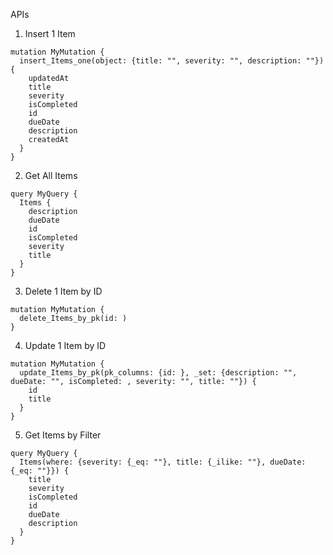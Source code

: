 APIs

1. Insert 1 Item

```
mutation MyMutation {
  insert_Items_one(object: {title: "", severity: "", description: ""}) {
    updatedAt
    title
    severity
    isCompleted
    id
    dueDate
    description
    createdAt
  }
}
```

2. Get All Items

```
query MyQuery {
  Items {
    description
    dueDate
    id
    isCompleted
    severity
    title
  }
}
```

3. Delete 1 Item by ID

```
mutation MyMutation {
  delete_Items_by_pk(id: )
}
```

4. Update 1 Item by ID

```
mutation MyMutation {
  update_Items_by_pk(pk_columns: {id: }, _set: {description: "", dueDate: "", isCompleted: , severity: "", title: ""}) {
    id
    title
  }
}
```

5. Get Items by Filter

```
query MyQuery {
  Items(where: {severity: {_eq: ""}, title: {_ilike: ""}, dueDate: {_eq: ""}}) {
    title
    severity
    isCompleted
    id
    dueDate
    description
  }
}
```
